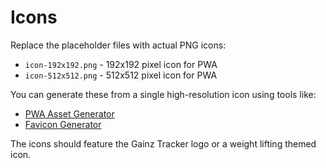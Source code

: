 # Icons

Replace the placeholder files with actual PNG icons:

- `icon-192x192.png` - 192x192 pixel icon for PWA
- `icon-512x512.png` - 512x512 pixel icon for PWA

You can generate these from a single high-resolution icon using tools like:
- [PWA Asset Generator](https://www.pwabuilder.com/imageGenerator)
- [Favicon Generator](https://realfavicongenerator.net/)

The icons should feature the Gainz Tracker logo or a weight lifting themed icon.